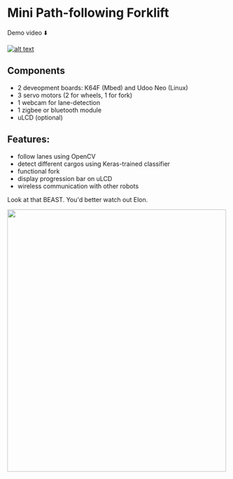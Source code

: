 # Mini Path-following Forklift

Demo video ⬇️

[![alt text](https://img.youtube.com/vi/jcWNxPlbGnE/0.jpg)](https://youtu.be/jcWNxPlbGnE)


## Components

- 2 deveopment boards: K64F (Mbed) and Udoo Neo (Linux)
- 3 servo motors (2 for wheels, 1 for fork)
- 1 webcam for lane-detection
- 1 zigbee or bluetooth module
- uLCD (optional)

## Features:
- follow lanes using OpenCV
- detect different cargos using Keras-trained classifier
- functional fork
- display progression bar on uLCD
- wireless communication with other robots

Look at that BEAST. You'd better watch out Elon.

<img src="img/embedfinal_trimmed.JPG" width="500" height="600">
